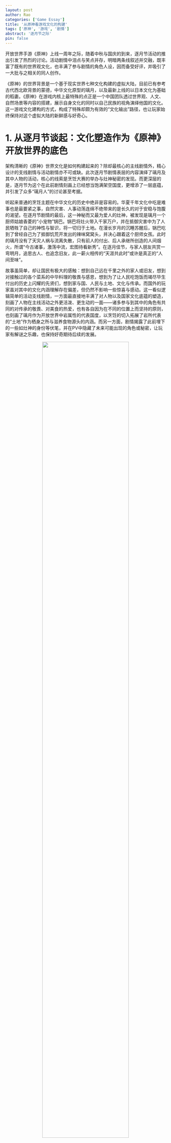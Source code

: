 ```yaml
---
layout: post
author: Rao 
categories: ['Game Essay']
title: '从原神看游戏文化的构建'
tags: ['原神', '游戏', '剧情']
abstract: '逐月节之际'
pin: false
---
```


开放世界手游《原神》上线一周年之际，随着中秋与国庆的到来，逐月节活动的推出引发了热烈的讨论。活动剧情中泪点与笑点并存，明暗两条线叙述并交融，既丰富了既有的世界观文化，也丰满了参与剧情的角色人设，因而备受好评，并吸引了一大批与之相关的同人创作。  

《原神》的世界背景是一个基于现实世界七种文化构建的虚拟大陆，目前已有参考古代西北欧背景的蒙德，中华文化原型的璃月，以及最新上线的以日本文化为基础的稻妻。《原神》在游戏内核上最特殊的点正是一个中国团队透过世界观、人文、自然场景等内容的搭建，展示自身文化的同时以自己民族的视角演绎他国的文化。这一游戏文化建构的方式，构成了特殊却颇为有效的“文化输出”路径，也让玩家始终保持对这个虚拟大陆的新鲜感与好奇心。  

# 1. 从逐月节谈起：文化塑造作为《原神》开放世界的底色
架构清晰的《原神》世界文化是如何构建起来的？除却最核心的主线剧情外，精心设计的支线剧情与活动剧情亦不可或缺。此次逐月节剧情表层的内容演绎了璃月及其中人物的活动，核心的线索是烹饪大赛的举办与灶神秘密的发现。而更深层的是，逐月节为这个在此前剧情刻画上已经想当饱满架空国度，更增添了一层底蕴，并引发了众多“璃月人”的讨论甚至考据。  

听起来普通的烹饪主题在中华文化的历史中绝非是容易的。华夏千年文化中吃是难事也是最要紧之事，自然灾害、人事动荡连绵不绝带来的是长久的对于安稳与饱腹的渴望。在逐月节剧情的最后，这一神秘而又最为爱人的灶神，被发现是璃月一个厨师姑娘香菱的“小宠物”锅巴。锅巴将灶火带入千家万户，并在抵御灾害中为了人民牺牲了自己的神性与智识，将一切归于土地。在漫长岁月的沉睡苏醒后，锅巴吃到了曾经自己为了抵御饥荒开发出的辣味窝窝头，并决心跟着这个厨师女孩。此时的璃月没有了天灾人祸与流离失散，只有前人的付出、后人承继所创造的人间烟火，所谓“今古诸事，激荡中流，宏图待看新秀”。在逐月佳节，与家人朋友共赏一弯明月，追思古人、也追念旧友，此一薪火相传的“天涯共此时”或许是真正的“人间至味”。  

故事虽简单，却让国民有极大的感触：想到自己远在千里之外的家人或旧友，想到对接触过的各个菜系的中华料理的敬畏与感恩，想到为了让人民吃饱饭而竭尽毕生付出的历史上闪耀的先贤们，想到家与国、人民与土地、文化与传承。而国外的玩家虽对其中的文化内涵理解存在偏差，但仍然不影响一些惊喜与感动。这一看似逻辑简单的活动支线剧情，一方面最直接地丰满了对人物以及国家文化底蕴的塑造，刻画了人物在主线活动之外更活泼、更生动的一面——诸多参与到其中的角色有共同的对传承的敬畏、对美食的热爱，也有各自因为在不同的位置上而坚持的原则，也刻画了璃月作为开放世界中岩属性的代表国度，以烹饪的切入拓展了岩所代表的“土地”作为栖身之所与滋养食物源头的内涵。而另一方面，剧情揭露了此前埋下的一些如灶神的身份等伏笔，并在PV中隐藏了未来可能出现的角色或秘密，让玩家有解谜之乐趣，也保持好奇期待后续的发展。

<figure align="center">
<img src="/Images/人间至味PV.png" style="width:80%">
<figcaption>来源：原神“人间至味”PV</figcaption>
</figure>

动人的故事、精心制作的PV让逐月节的活动备受好评，在玩家自发组织的“逐月节剧情满意度”调查中，2800多名参与调查的玩家中有72%对于活动剧情“非常满意”。而在商业层面，最直接的影响是通过对锅巴形象的颠覆性塑造与众多璃月人物的打磨，在一定程度上带动了玩家对于游戏内以及游戏外周边商品的购买。更间接而长远的影响是，通过官方对开放世界文化与其中角色的深入刻画，带动玩家社区富有活力的同人创作，吸引更多的新玩家的尝试并提升原有玩家忠诚度，打造一个良性的社群生态循环。这也是《原神》及米哈游一直以来坚持做并卓有成效的事情。事实上，对于文化精细度与多样性的强调本身便是《原神》希望区别于其他开放世界游戏的地方。作为一个创建伊始就坚定商业化的游戏，七个元素、七个国家、以及七种现实世界文化的大背景要求米哈游去挖掘各个文化中更深层、更美好的东西，打破浅层的认知和固有的偏见，并通过先进的技术、美术还原到游戏之中。  

为了打造动人的开放世界，最初世界观顶层设计落实后，则是在整个世界徐徐展开下剧情推动角色的构建。米哈游CEO蔡浩宇在演讲中曾谈到，多样的角色是整个《原神》开放世界的核心，世界与角色是平行关系而非世界先行，因而会投注许多心血在角色的设计与最终呈现上。在每年平均追加17个角色的开发世界中，如何让角色立得住并获得持续性的喜爱，每个版本剧情的沉淀、伏笔与更新是必需的。从架空国家文化根基的主线塑造，到与角色相关的一个个传说任务、支线任务等，《原神》持续性努力发掘出每个角色独特的经历与性格，及其作为某一个现实文化投射的国家中一员的共性特征。文化背景、角色故事等共同构成游戏的文化底色，贯穿虚拟大陆的探索旅程。

# 2. 游戏文化作为“出圈”的可能与基础
游戏经过几十年的发展，早已从最初某个电子软件，发展为技术、艺术与文化价值的共同载体。在网络技术与多种娱乐方式蓬勃发展的时代，游戏行业面临的竞争是一切优秀的内容的竞争，这使得商业化的游戏逐渐包容更多的职能——以前沿科技作为可行性的基础，以设计互动机制提升游戏性与可玩性，以艺术呈现美学与美好的事物，以文化与内容体验打造自洽并扣人心弦的世界、角色和故事。尤其是其中大IP的游戏，不仅会衍生出动漫、小说、舞台剧等其他形式的娱乐方式，且其本身便是某种优秀的拥有完整世界观架构与底蕴的动漫、小说、音乐等泛娱乐的集合体。  

而一个拥有深度世界观文化的游戏，也具有了最佳的营销手段。回望《原神》一年来的努力，在从始至终对于美术、音乐及场景塑造的打磨外，剧情和持续的文化架构是让游戏更有活力的必要基础，也是市场营销的源泉动力。《原神》何以能持续出圈？前提是有手段与能力去建圈、拓圈并破圈，以世界、角色、剧情为基础长线的运营。  

2020年9月上线的《原神》最初目标人群是二次元群体，吸引核心玩家聚集的因素是游戏本身的品质，包括玩法的多样、美术与音乐构建的世界质量等。在聚集核心玩家的基础上，扩展玩家则更多地依靠同人文化与二创作品对于社群的拓宽与凝聚力的提升。《原神》在多个渠道的营销布局发力构成了一个完整的生态：建立核心玩家聚集的米游社APP，在TapTap游戏社区搭建官方与玩家、玩家与玩家之间的沟通桥梁，通过官方微博宣传内容更新并开展鼓励同人创作与直播的活动，在二次元玩家集中的B站举办一系列征集活动、并与B站联合推出“百万创作激励计划”，与半次元等平台推出同人绘画征集活动等等。在官方支持下，以配音演员、核心玩家为主创作的拜年祭、生日会，也成为让人津津乐道的话题，在游戏之外更生动而立体地去为玩家展现游戏的世界观与角色形象，扩大了圈层也增强了现有用户对游戏的粘性。  

在圈层逐步拓展后，随着“原来你也玩原神”广告、以及肯德基线下以“异世相遇，尽享美味”为口号等活动的推出，《原神》在逐步地破圈与“泛二次元化”。而拓圈与破圈的基础，是在二次元感满满的人物与世界的基础上，通过更生动的剧情、让大众能感同身受的文化，去触及、触动到更多的玩家。全球化的特殊运营与宣发也帮助收获更多海外的二次元玩家并持续拓展到更普遍的玩家。换言之，在因时、因地制宜的运营与宣发之外，最初是优质内容文化本身的传播力启动了这一整套生态。  
《原神》“去二次元”转变的过程中，开放世界的根基需要是更广泛的文化基础。为了让内容创造内容，不论是日常的营销、抑或是定期的跨界联名，最基础的仍是世界与角色的内容与设计：例如与肯德基联动时设计的海报选择的是以西方为背景的国家蒙德中的两名角色，而与张家界景区的联动则有璃月的角色在其中。更普遍的是，精心塑造的各个角色颇具特色的人物性格与行为，在玩家间常常形成一种默契，由此打造出更多朗朗上口、幽默诙谐的“段子”或评论。即在丰满角色设计与剧情架构上，根据针对性放大的传播工具，最终形成裂变效应与完整的内容生态，是在整个竞争激烈的二次元市场、乃至游戏、泛娱乐市场中脱颖而出的因素。  

尤其在开放世界中，每个角色都应是有血有肉的，让玩家有代入感并对其产生生动活泼的印象。许多玩家对于稻妻以及稻妻角色的诟病，部分来自于日本文化的不亲近，但也有部分来自于剧情的某种空洞、未能很好地支撑角色人设。因此，10月份中秋后的逐月节，对璃月、对灶神的剧情，又让广大玩家重新对文案剧情产生信心、提升对开放世界的文化认同，在一周年之际，回望自己经历过的这片虚拟大陆的点点滴滴。故《原神》对于角色和文化世界的塑造是整个同人生态得以发展， 稳固提升IP价值、多方位创收的基础。在最初被诟病是《塞尔达》“抄袭版”的《原神》，用着自己独特的人文世界观设计体系、对角色打磨的重视，在吸取此前开放世界游戏的经验同时做到了突破与创新。

<figure align="center">
<img src="/Images/腾讯GWB游戏无界.png" style="width:80%">
<figcaption>来源：腾讯GWB游戏无界</figcaption>
</figure>

类似的，十年旅程的《剑网3》（剑侠情缘网络版3）也经历了从玩家自发创作、到官方重视与鼓励下优质作者全面聚集与建设，再到向泛二次元、古风等平台进行内容输出拓展，最终形成体系化的同人内容生态的过程。同人文化的发展离不开最初纯粹而鲜明的武侠江湖世界观与生动的剧情设计：多个门派特征明显、相生相克，多个角色体型让游戏成熟与可爱的因素并存，阵营与师门等玩法创造了关系的冲突点，整体二次元风格也与中国传统世界武侠有较为恰当的融合，易于进行衍生的创作。在知名度提升后，官方得以利用经历过玩家考验的剧情与世界文化去设计衍生的动漫、音乐，以拓展IP。从游戏中到游戏外，十年的旅程中《剑网3》的游戏技术不断得到进步，重置版、5G、云游戏相继推出；然而其中最核心的武侠江湖文化，却并没有随着一个个新门派、新时装、新玩法的推出而得到加深，反而在一定程度上丧失了原有的气质，游戏文化逐渐成了一种商品所带来的沉浸感的下降也是活跃玩家数量降低的原因之一。但无论如何，其他游戏难以轻易取代的是《剑网3》长期对同人的重视与文化沉淀所积累的一批高质量的创作者，以其本身的影响力成为游戏传播的最佳手段。尽管他们兴起于最初的游戏文化，但也很可能因为游戏文化内核的黯淡而慢慢离开。  

又如正迈入第五年的网易《阴阳师》，同样凭借优质丰满的内容与活灵活现的角色，使得官方的内容、同人延展可以进行良性的互动，最终反哺IP。在用户增长、产业规模几近达到极限时，今年网易在520发布会上公布阴阳师未来的走向，在原先以和风与神话传说为核心的文化上融入更多现代潮流与未来科技的元素。从基于游戏最初文化进行的动漫等泛娱乐联动，到未来可能推出的打破日系与妖怪传说、更多朝向现代年轻人用户兴趣所缔造的衍生游戏或产品《代号：Onmyoji idol project》、《代号：世界》等，《阴阳师》多个象限的IP宇宙正在诞生。而这一游戏文化的革新是否会出现“水土不服”的情况，也是未来可以期待的。  

无论是《剑网3》、《阴阳师》还是《原神》，IP文化打造的路径皆是通过官方优秀的OGC内容吸引并鼓励许多用户形成UGC的创作，其中高质量的核心玩家逐渐创造UPGC内容，官方与二创玩家或行业KOL进行付费合作构成OPGC的部分以促进更广泛的宣传，而这些内容和群体不断流动、交融并互相影响，形成良性的生态与粉丝经济。同时，由于玩家的二创作品本身已有许多是基于游戏文化、但超出游戏文化的东西，当这些有活力的同人内容出现、传播并为广大所接受，官方所探索的联动以及更大胆的文化内核发展，也会更容易受到大家的认可。  

总之，好的顶层设计下的文化底色有助于构建出令人好奇并神往的游戏世界，并使得这一“世界”可以进行持续的优化与完善。以好的内容去吸引内容的创作，并反过来为内容本身创造内容，由此打造出的IP成为构建一切泛文娱衍生品的坚实基础。在文化赋能游戏的今日，游戏同样也基于其较为庞大的玩家基数与流量，帮助进行小众文化或传统文化的传播，在商业价值实现的同时对社会公益教育有正向的推力。

# 3. 剧情文化的悖论与挑战
然而，任何突出的优势亦是需要面临的挑战。《原神》七国开放世界的设定注定了其必然是一个需要长线运营的产品，而上线一年以来推出的三个国家已经积累的庞大的世界观与纷繁复杂的支线任务，未来在剧情这一点如何保持世界观的统一、人物设定持续的合理性，是需要耗费更大心力去推进的。尤其是在游戏中后期，玩法已经基本固定的情况下，吸引玩家长线留存的核心是新地图的发掘和新角色的诞生。前者需要借助任务剧情的引导，后者借助剧情树立起“人设”。  

这种困难同样来自于玩家群体拓宽导致的“众口难调”。“新二次元”群体的扩展与流行化，使得二次元游戏不再是面向拥有相似接受度与标准的封闭小圈子，而是整个喜好多样的世代。米哈游的破圈与“泛二次元化”的路径也是将二次元文化大众化的努力，或是说已经客观实现的事实。  

剧情崩坏的危险不仅来自于《原神》，也来自于任何庞大的线性叙事模式的游戏，比如《刺客信条》等。我们能可以看到目前《原神》所做的努力，雕琢地图设计、修改数值系统，希望无论是喜欢世界探索、追求角色养成还是热爱剧情内容的玩家都能在这个世界得到自己的诉求，只是仍需要时间来检验这种平衡性是否真正地达到。

# 4. 未来展望
米哈游总裁蔡浩宇出席上海交通大学活动时，除了表明每年2亿美元维持《原神》后续版本更新外，掷地有声地给出了米哈游的长期愿景：“打造出全球十亿人愿意生活在其中的虚拟世界”。事实上，从家园系统、弹琴活动、钓鱼等内容的更新可以看到，《原神》在逐渐探索更加开放的世界。  

在必需的底层技术支撑、美术场景设计、游戏交互运营外，一个能带给人沉浸感的宇宙同样也要基于自洽的世界观设计、身临其境的文化感受与体验。在《原神》中，一个本不属于这片大陆的旅行者，在世界游历中见过壮丽的山川湖海 、结识并肩作战的伙伴、遇过悲欢离合、见证国家的动荡与变革，在探索和互动中虽意识到自身作为异乡人使命与目标的不同，却也在旅途中逐渐找寻到自己的归属感——“不管当下境遇如何，提瓦特大陆的星空永远会有你的位置”。

《原神》刚上线时的米哈游或许被认为是一个打造开放世界游戏同时争议颇多的“新手”，而一年的展开既揭露了这一游戏世界的技术实力、游戏运作与独特的文化底色，也让人看到米哈游的决心与野心。在未来探索更生动的虚拟游戏宇宙上，米哈游将是备受瞩目的先驱。

## 参考文章
[旅行者，你为什么来到原神世界 - GameRes游资网](https://www.gameres.com/883787.html)  

[如何在开放世界游戏中营造探索感？要学会充分利用玩家的好奇心](https://mp.weixin.qq.com/s/XoOm3FVPYJumHwuqmgUZ7w)  

[米哈游CEO蔡浩宇GDC演讲：《原神》如何打造动人的开放世界？](http://www.gamelook.com.cn/2021/07/448744)  

[《原神》“出圈”背后：绕不开的优质内容与生态布局](http://www.gamelook.com.cn/2020/11/405372)  

[回望这一年，《原神》做了这三件事](http://www.gamelook.com.cn/2021/09/453013)  





